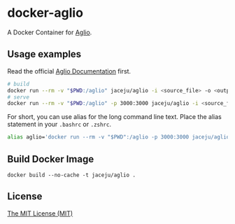 # docker-aglio

A Docker Container for [Aglio](https://github.com/danielgtaylor/aglio).

## Usage examples

Read the official [Aglio Documentation](https://github.com/danielgtaylor/aglio) first.

```bash
# build
docker run --rm -v "$PWD:/aglio" jaceju/aglio -i <source_file> -o <output_file> --theme-variables slate
# serve
docker run --rm -v "$PWD:/aglio" -p 3000:3000 jaceju/aglio -i <source_file> -s
```

For short, you can use alias for the long command line text. Place the alias statement in your `.bashrc` or `.zshrc`.

```bash
alias aglio='docker run --rm -v "$PWD":/aglio -p 3000:3000 jaceju/aglio'
```

## Build Docker Image

```
docker build --no-cache -t jaceju/aglio .
```

## License

[The MIT License (MIT)](https://opensource.org/licenses/MIT)
